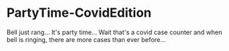 # PartyTime-CovidEdition
Bell just rang... It's party time... Wait that's a covid case counter and when bell is ringing, there are more cases than ever before...

